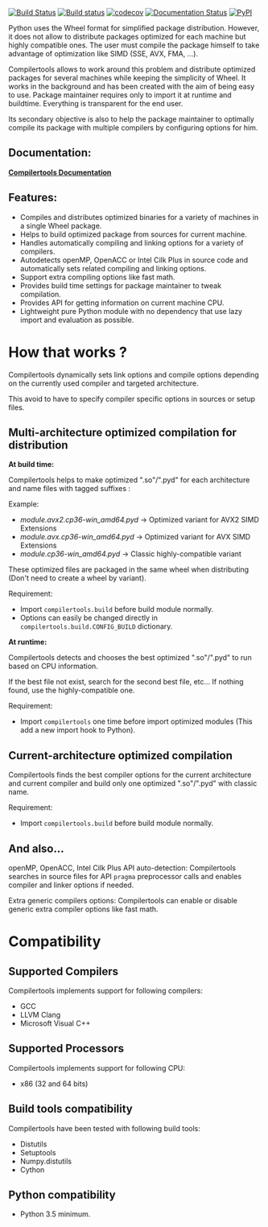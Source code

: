 [![Build Status](https://travis-ci.org/JGoutin/compilertools.svg?branch=master)](https://travis-ci.org/JGoutin/compilertools)
[![Build status](https://ci.appveyor.com/api/projects/status/khsf4rjrjo78xcmm?svg=true)](https://ci.appveyor.com/project/JGoutin/compilertools)
[![codecov](https://codecov.io/gh/JGoutin/compilertools/branch/master/graph/badge.svg)](https://codecov.io/gh/JGoutin/compilertools)
[![Documentation Status](https://readthedocs.org/projects/compilertools/badge/?version=latest)](http://compilertools.readthedocs.io/en/latest/?badge=latest)
[![PyPI](https://img.shields.io/pypi/v/compilertools.svg)](https://pypi.org/project/compilertools)

Python uses the Wheel format for simplified package distribution. However,
it does not allow to distribute packages optimized for each machine but highly compatible ones.
The user must compile the package himself to take advantage of optimization like SIMD (SSE, AVX, FMA, ...).

Compilertools allows to work around this problem and distribute optimized packages for several machines while keeping
the simplicity of Wheel. It works in the background and has been created with the aim of being easy to use.
Package maintainer requires only to import it at runtime and buildtime. Everything is transparent for the end user.

Its secondary objective is also to help the package maintainer to optimally compile its package with multiple compilers
by configuring options for him.

Documentation:
--------------
[**Compilertools Documentation**](http://compilertools.readthedocs.io)


Features:
---------

* Compiles and distributes optimized binaries for a variety of machines in a single Wheel package.
* Helps to build optimized package from sources for current machine.
* Handles automatically compiling and linking options for a variety of compilers.
* Autodetects openMP, OpenACC or Intel Cilk Plus in source code and automatically sets related compiling and linking
  options.
* Support extra compiling options like fast math.
* Provides build time settings for package maintainer to tweak compilation.
* Provides API for getting information on current machine CPU.
* Lightweight pure Python module with no dependency that use lazy import and evaluation as possible.

How that works ?
================

Compilertools dynamically sets link options and compile options depending on the currently used compiler and targeted
architecture.

This avoid to have to specify compiler specific options in sources or setup files.

Multi-architecture optimized compilation for distribution
---------------------------------------------------------

**At build time:**

Compilertools helps to make optimized ".so"/".pyd" for each architecture and name files with tagged suffixes :

Example:

* *module.avx2.cp36-win_amd64.pyd* -> Optimized variant for AVX2 SIMD Extensions
* *module.avx.cp36-win_amd64.pyd* -> Optimized variant for AVX SIMD Extensions
* *module.cp36-win_amd64.pyd* -> Classic highly-compatible variant

These optimized files are packaged in the same wheel when distributing (Don't need to create a wheel by variant).

Requirement:

* Import ``compilertools.build`` before build module normally.
* Options can easily be changed directly in ``compilertools.build.CONFIG_BUILD`` dictionary.

**At runtime:**

Compilertools detects and chooses the best optimized ".so"/".pyd" to run based on CPU information.

If the best file not exist, search for the second best file, etc... If nothing found, use the highly-compatible one.

Requirement:

* Import ``compilertools`` one time before import optimized modules (This add a new import hook to Python).

Current-architecture optimized compilation
------------------------------------------

Compilertools finds the best compiler options for the current architecture and current compiler and build only one
optimized ".so"/".pyd" with classic name.

Requirement:

* Import ``compilertools.build`` before build module normally.

And also...
-----------

openMP, OpenACC, Intel Cilk Plus API auto-detection:
   Compilertools searches in source files for API ``pragma`` preprocessor calls and enables compiler and linker options
   if needed.

Extra generic compilers options:
   Compilertools can enable or disable generic extra compiler options like fast math.

Compatibility
=============

Supported Compilers
-------------------

Compilertools implements support for following compilers:

* GCC
* LLVM Clang
* Microsoft Visual C++

Supported Processors
--------------------

Compilertools implements support for following CPU:

* x86 (32 and 64 bits)

Build tools compatibility
-------------------------

Compilertools have been tested with following build tools:

* Distutils
* Setuptools
* Numpy.distutils
* Cython

Python compatibility
--------------------

* Python 3.5 minimum.
